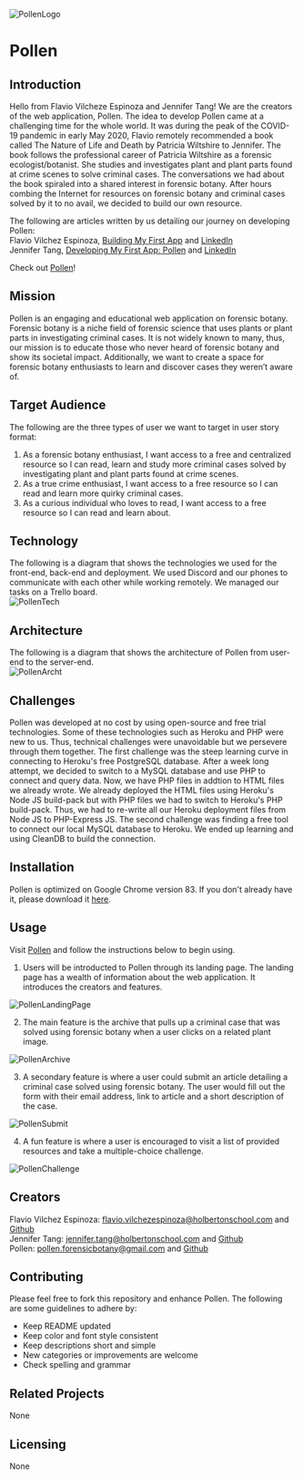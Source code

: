 ![PollenLogo](https://i.imgur.com/K4BblfA.png)

# Pollen
## Introduction
Hello from Flavio Vilcheze Espinoza and Jennifer Tang!  We are the creators of the web application, Pollen.  The idea to develop Pollen came at a challenging time for the whole world.  It was during the peak of the COVID-19 pandemic in early May 2020, Flavio remotely recommended a book called The Nature of Life and Death by Patricia Wiltshire to Jennifer.  The book follows the professional career of Patricia Wiltshire as a forensic ecologist/botanist.  She studies and investigates plant and plant parts found at crime scenes to solve criminal cases.  The conversations we had about the book spiraled into a shared interest in forensic botany.  After hours combing the Internet for resources on forensic botany and criminal cases solved by it to no avail, we decided to build our own resource.  

The following are articles written by us detailing our journey on developing Pollen:  
Flavio Vilchez Espinoza, [Building My First App](https://medium.com/@fvesp18/building-my-first-app-41da598cd2bd?source=friends_link&sk=960216d3ad126555a19b58ad7ba9fe57) and [LinkedIn](https://www.linkedin.com/in/fvesp18)  
Jennifer Tang, [Developing My First App: Pollen](https://www.linkedin.com/in/jennifer-tang-nyc/detail/recent-activity/) and [LinkedIn](https://www.linkedin.com/in/jennifer-tang-nyc)    

Check out [Pollen](https://pollenators.herokuapp.com/)!  

## Mission
Pollen is an engaging and educational web application on forensic botany.  Forensic botany is a niche field of forensic science that uses plants or plant parts in investigating criminal cases.  It is not widely known to many, thus, our mission is to educate those who never heard of forensic botany and show its societal impact.  Additionally, we want to create a space for forensic botany enthusiasts to learn and discover cases they weren’t aware of.  

## Target Audience
The following are the three types of user we want to target in user story format:  
1. As a forensic botany enthusiast, I want access to a free and centralized resource so I can read, learn and study more criminal cases solved by investigating plant and plant parts found at crime scenes.  
2. As a true crime enthusiast, I want access to a free resource so I can read and learn more quirky criminal cases.  
3. As a curious individual who loves to read, I want access to a free resource so I can read and learn about.  

## Technology
The following is a diagram that shows the technologies we used for the front-end, back-end and deployment.  We used Discord and our phones to communicate with each other while working remotely.  We managed our tasks on a Trello board.  
![PollenTech](https://i.imgur.com/VNozQOY.png)

## Architecture
The following is a diagram that shows the architecture of Pollen from user-end to the server-end.  
![PollenArcht](https://i.imgur.com/nedafOo.png)

## Challenges
Pollen was developed at no cost by using open-source and free trial technologies.  Some of these technologies such as Heroku and PHP were new to us.  Thus, technical challenges were unavoidable but we persevere through them together.  The first challenge was the steep learning curve in connecting to Heroku's free PostgreSQL database.  After a week long attempt, we decided to switch to a MySQL database and use PHP to connect and query data.  Now, we have PHP files in addtion to HTML files we already wrote.  We already deployed the HTML files using Heroku's Node JS build-pack but with PHP files we had to switch to Heroku's PHP build-pack.  Thus, we had to re-write all our Heroku deployment files from Node JS to PHP-Express JS.  The second challenge was finding a free tool to connect our local MySQL database to Heroku.  We ended up learning and using CleanDB to build the connection.  

## Installation
Pollen is optimized on Google Chrome version 83.  If you don't already have it, please download it [here](https://www.google.com/chrome/?brand=CHBD&gclid=EAIaIQobChMI7pryt_qR6gIVF8DICh1g2QBcEAAYASABEgLwxfD_BwE&gclsrc=aw.ds).    

## Usage
Visit [Pollen](https://pollenators.herokuapp.com/) and follow the instructions below to begin using.  

1. Users will be introducted to Pollen through its landing page.  The landing page has a wealth of information about the web application.  It introduces the creators and features.  

![PollenLandingPage](https://i.imgur.com/x0k6H5A.png)

2. The main feature is the archive that pulls up a criminal case that was solved using forensic botany when a user clicks on a related plant image.  

![PollenArchive](https://i.imgur.com/gzmRTsP.gif)

3. A secondary feature is where a user could submit an article detailing a criminal case solved using forensic botany.  The user would fill out the form with their email address, link to article and a short description of the case.  

![PollenSubmit](https://i.imgur.com/svB5t7N.gif)

4. A fun feature is where a user is encouraged to visit a list of provided resources and take a multiple-choice challenge.  

![PollenChallenge](https://i.imgur.com/ul4B9de.gif)

## Creators
Flavio Vilchez Espinoza: [flavio.vilchezespinoza@holbertonschool.com](mailto:flavio.vilchezespinoza@holbertonschool.com) and [Github](https://github.com/fvesp18)  
Jennifer Tang: [jennifer.tang@holbertonschool.com](mailto:jennifer.tang@holbertonschool.com) and [Github](https://github.com/jenntang1)  
Pollen: [pollen.forensicbotany@gmail.com](mailto:pollen.forensicbotany@gmail.com) and [Github](https://github.com/pollenators/pollen)  

## Contributing
Please feel free to fork this repository and enhance Pollen.  The following are some guidelines to adhere by:

* Keep README updated  
* Keep color and font style consistent  
* Keep descriptions short and simple
* New categories or improvements are welcome    
* Check spelling and grammar  

## Related Projects
None

## Licensing
None